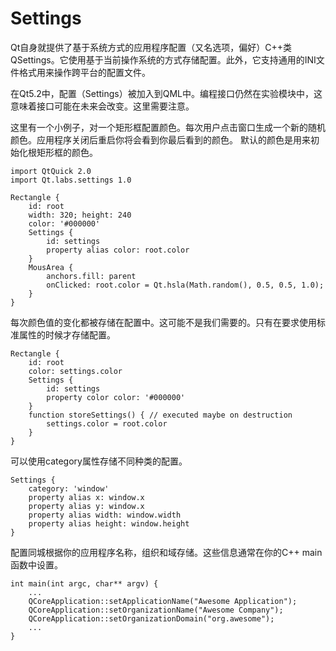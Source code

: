 # Settings

Qt自身就提供了基于系统方式的应用程序配置（又名选项，偏好）C++类 QSettings。它使用基于当前操作系统的方式存储配置。此外，它支持通用的INI文件格式用来操作跨平台的配置文件。

在Qt5.2中，配置（Settings）被加入到QML中。编程接口仍然在实验模块中，这意味着接口可能在未来会改变。这里需要注意。

这里有一个小例子，对一个矩形框配置颜色。每次用户点击窗口生成一个新的随机颜色。应用程序关闭后重启你将会看到你最后看到的颜色。
默认的颜色是用来初始化根矩形框的颜色。

```
import QtQuick 2.0
import Qt.labs.settings 1.0

Rectangle {
    id: root
    width: 320; height: 240
    color: '#000000'
    Settings {
        id: settings
        property alias color: root.color
    }
    MousArea {
        anchors.fill: parent
        onClicked: root.color = Qt.hsla(Math.random(), 0.5, 0.5, 1.0);
    }
}
```

每次颜色值的变化都被存储在配置中。这可能不是我们需要的。只有在要求使用标准属性的时候才存储配置。

```
Rectangle {
    id: root
    color: settings.color
    Settings {
        id: settings
        property color color: '#000000'
    }
    function storeSettings() { // executed maybe on destruction
        settings.color = root.color
    }
}
```

可以使用category属性存储不同种类的配置。

```
Settings {
    category: 'window'
    property alias x: window.x
    property alias y: window.x
    property alias width: window.width
    property alias height: window.height
}
```

配置同城根据你的应用程序名称，组织和域存储。这些信息通常在你的C++ main函数中设置。

```
int main(int argc, char** argv) {
    ...
    QCoreApplication::setApplicationName("Awesome Application");
    QCoreApplication::setOrganizationName("Awesome Company");
    QCoreApplication::setOrganizationDomain("org.awesome");
    ...
}
```


